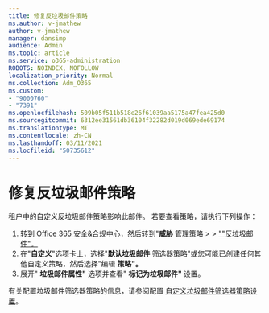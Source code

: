 ```yaml
---
title: 修复反垃圾邮件策略
ms.author: v-jmathew
author: v-jmathew
manager: dansimp
audience: Admin
ms.topic: article
ms.service: o365-administration
ROBOTS: NOINDEX, NOFOLLOW
localization_priority: Normal
ms.collection: Adm_O365
ms.custom:
- "9000760"
- "7391"
ms.openlocfilehash: 509b05f511b518e26f61039aa5175a47fea425d0
ms.sourcegitcommit: 6312ee31561db36104f32282d019d069ede69174
ms.translationtype: MT
ms.contentlocale: zh-CN
ms.lasthandoff: 03/11/2021
ms.locfileid: "50735612"
---
```

# <a name="fix-anti-spam-policy"></a>修复反垃圾邮件策略

租户中的自定义反垃圾邮件策略影响此邮件。 若要查看策略，请执行下列操作：

1. 转到 [Office 365 安全&合规](https://go.microsoft.com/fwlink/p/?linkid=2077143)中心，然后转到"**威胁** 管理策略  >    >  [""反垃圾邮件"。](https://go.microsoft.com/fwlink/?linkid=2101518)
2. 在"**自定义**"选项卡上，选择"**默认垃圾邮件** 筛选器策略"或您可能已创建任何其他自定义策略，然后选择"编辑 **策略"。**
3. 展开" **垃圾邮件属性"** 选项并查看" **标记为垃圾邮件"** 设置。

有关配置垃圾邮件筛选器策略的信息，请参阅配置 [自定义垃圾邮件筛选器策略设置](https://go.microsoft.com/fwlink/?linkid=2101054)。
